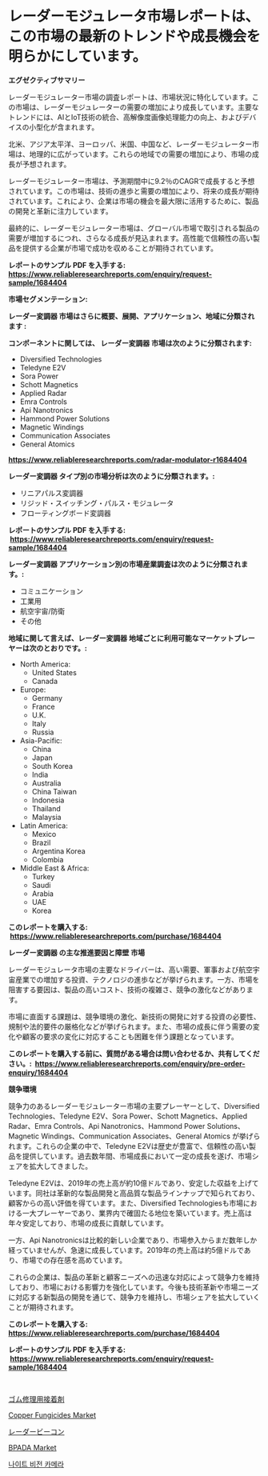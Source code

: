 <p><h1>レーダーモジュレータ市場レポートは、この市場の最新のトレンドや成長機会を明らかにしています。</h1></p><p><strong>エグゼクティブサマリー</strong></p>
<p><p>レーダーモジュレーター市場の調査レポートは、市場状況に特化しています。この市場は、レーダーモジュレーターの需要の増加により成長しています。主要なトレンドには、AIとIoT技術の統合、高解像度画像処理能力の向上、およびデバイスの小型化が含まれます。</p><p>北米、アジア太平洋、ヨーロッパ、米国、中国など、レーダーモジュレーター市場は、地理的に広がっています。これらの地域での需要の増加により、市場の成長が予想されます。</p><p>レーダーモジュレーター市場は、予測期間中に9.2％のCAGRで成長すると予想されています。この市場は、技術の進歩と需要の増加により、将来の成長が期待されています。これにより、企業は市場の機会を最大限に活用するために、製品の開発と革新に注力しています。</p><p>最終的に、レーダーモジュレーター市場は、グローバル市場で取引される製品の需要が増加するにつれ、さらなる成長が見込まれます。高性能で信頼性の高い製品を提供する企業が市場で成功を収めることが期待されています。</p></p>
<p><strong>レポートのサンプル PDF を入手する: <a href="https://www.reliableresearchreports.com/enquiry/request-sample/1684404">https://www.reliableresearchreports.com/enquiry/request-sample/1684404</a></strong></p>
<p><strong>市場セグメンテーション:</strong></p>
<p><strong> レーダー変調器 市場はさらに概要、展開、アプリケーション、地域に分類されます :</strong></p>
<p><strong>コンポーネントに関しては、 レーダー変調器 市場は次のように分類されます: &nbsp;</strong></p>
<p><ul><li>Diversified Technologies</li><li>Teledyne E2V</li><li>Sora Power</li><li>Schott Magnetics</li><li>Applied Radar</li><li>Emra Controls</li><li>Api Nanotronics</li><li>Hammond Power Solutions</li><li>Magnetic Windings</li><li>Communication Associates</li><li>General Atomics</li></ul></p>
<p><strong><a href="https://www.reliableresearchreports.com/radar-modulator-r1684404">https://www.reliableresearchreports.com/radar-modulator-r1684404</a></strong></p>
<p><strong> レーダー変調器 タイプ別の市場分析は次のように分類されます。:</strong></p>
<p><ul><li>リニアパルス変調器</li><li>リジッド・スイッチング・パルス・モジュレータ</li><li>フローティングボード変調器</li></ul></p>
<p><strong>レポートのサンプル PDF を入手する: &nbsp;<a href="https://www.reliableresearchreports.com/enquiry/request-sample/1684404">https://www.reliableresearchreports.com/enquiry/request-sample/1684404</a></strong></p>
<p><strong> レーダー変調器 アプリケーション別の市場産業調査は次のように分類されます。:</strong></p>
<p><ul><li>コミュニケーション</li><li>工業用</li><li>航空宇宙/防衛</li><li>その他</li></ul></p>
<p><strong>地域に関して言えば、レーダー変調器 地域ごとに利用可能なマーケットプレーヤーは次のとおりです。:</strong></p>
<p><ul>
    <li>
        North America:
        <ul>
            <li>United States</li>
            <li>Canada</li>
        </ul>
    </li>
    <li>
        Europe:
        <ul>
            <li>Germany</li>
            <li>France</li>
            <li>U.K.</li>
            <li>Italy</li>
            <li>Russia</li>
        </ul>
    </li>
    <li>
        Asia-Pacific:
        <ul>
            <li>China</li>
            <li>Japan</li>
            <li>South Korea</li>
            <li>India</li>
            <li>Australia</li>
            <li>China Taiwan</li>
            <li>Indonesia</li>
            <li>Thailand</li>
            <li>Malaysia</li>
        </ul>
    </li>
    <li>
        Latin America:
        <ul>
            <li>Mexico</li>
            <li>Brazil</li>
            <li>Argentina Korea</li>
            <li>Colombia</li>
        </ul>
    </li>
    <li>
        Middle East & Africa:
        <ul>
            <li>Turkey</li>
            <li>Saudi</li>
            <li>Arabia</li>
            <li>UAE</li>
            <li>Korea</li>
        </ul>
    </li>
    </ul></p>
<p><strong>このレポートを購入する: &nbsp;<a href="https://www.reliableresearchreports.com/purchase/1684404">https://www.reliableresearchreports.com/purchase/1684404</a></strong></p>
<p><strong>レーダー変調器 の主な推進要因と障壁 市場</strong></p>
<p><p>レーダーモジュレータ市場の主要なドライバーは、高い需要、軍事および航空宇宙産業での増加する投資、テクノロジの進歩などが挙げられます。一方、市場を阻害する要因は、製品の高いコスト、技術の複雑さ、競争の激化などがあります。</p><p>市場に直面する課題は、競争環境の激化、新技術の開発に対する投資の必要性、規制や法的要件の厳格化などが挙げられます。また、市場の成長に伴う需要の変化や顧客の要求の変化に対応することも困難を伴う課題となっています。</p></p>
<p><strong>このレポートを購入する前に、質問がある場合は問い合わせるか、共有してください。:&nbsp; <a href="https://www.reliableresearchreports.com/enquiry/pre-order-enquiry/1684404">https://www.reliableresearchreports.com/enquiry/pre-order-enquiry/1684404</a></strong></p>
<p><strong>競争環境</strong></p>
<p><p>競争力のあるレーダーモジュレーター市場の主要プレーヤーとして、Diversified Technologies、Teledyne E2V、Sora Power、Schott Magnetics、Applied Radar、Emra Controls、Api Nanotronics、Hammond Power Solutions、Magnetic Windings、Communication Associates、General Atomics が挙げられます。これらの企業の中で、Teledyne E2Vは歴史が豊富で、信頼性の高い製品を提供しています。過去数年間、市場成長において一定の成長を遂げ、市場シェアを拡大してきました。</p><p>Teledyne E2Vは、2019年の売上高が約10億ドルであり、安定した収益を上げています。同社は革新的な製品開発と高品質な製品ラインナップで知られており、顧客からの高い評価を得ています。また、Diversified Technologiesも市場における一大プレーヤーであり、業界内で確固たる地位を築いています。売上高は年々安定しており、市場の成長に貢献しています。</p><p>一方、Api Nanotronicsは比較的新しい企業であり、市場参入からまだ数年しか経っていませんが、急速に成長しています。2019年の売上高は約5億ドルであり、市場での存在感を高めています。</p><p>これらの企業は、製品の革新と顧客ニーズへの迅速な対応によって競争力を維持しており、市場における影響力を強化しています。今後も技術革新や市場ニーズに対応する新製品の開発を通じて、競争力を維持し、市場シェアを拡大していくことが期待されます。</p></p>
<p><strong>このレポートを購入する: &nbsp; <a href="https://www.reliableresearchreports.com/purchase/1684404">https://www.reliableresearchreports.com/purchase/1684404</a></strong></p>
<p><strong>レポートのサンプル PDF を入手する: &nbsp;<a href="https://www.reliableresearchreports.com/enquiry/request-sample/1684404">https://www.reliableresearchreports.com/enquiry/request-sample/1684404</a></strong><strong></strong></p>
<p>&nbsp;</p>
<p><p><a href="https://github.com/AaronVargas43/Market-Research-Report-List-1/blob/main/627357820217.md">ゴム修理用接着剤</a></p><p><a href="https://issuu.com/reportprime-2/docs/copper-fungicides-market-size-2030.pptx">Copper Fungicides Market</a></p><p><a href="https://github.com/CloydAbbott2023/Market-Research-Report-List-1/blob/main/685800420218.md">レーダービーコン</a></p><p><a href="https://issuu.com/reportprime-2/docs/bpada-market-size-2030.pptx">BPADA Market</a></p><p><a href="https://github.com/sougarounis/Market-Research-Report-List-3/blob/main/440027718457.md">나이트 비전 카메라</a></p></p>
